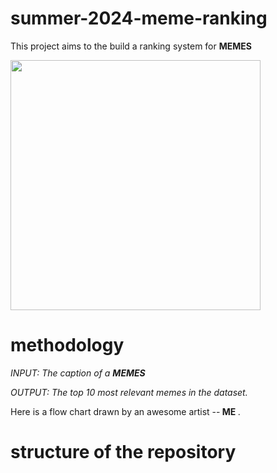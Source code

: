 # summer-2024-meme-ranking

This project aims to the build a ranking system for <b> MEMES </b>

<img src="https://static.wixstatic.com/media/bb1bd6_5798c09022ba43249a38bfea9be1db34~mv2.png/v1/fill/w_980,h_560,al_c,q_90,usm_0.66_1.00_0.01,enc_auto/bb1bd6_5798c09022ba43249a38bfea9be1db34~mv2.png" width="400">


# methodology
*INPUT: The caption of a <b> MEMES </b>*

*OUTPUT: The top 10 most relevant memes in the dataset.*

Here is a flow chart drawn by an awesome artist --<b> ME </b>.


# structure of the repository

